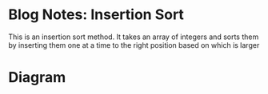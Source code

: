 

# Blog Notes: Insertion Sort
This is an insertion sort method. It takes an array of integers and sorts them by inserting them one at a time to the right position based on which is larger

# Diagram